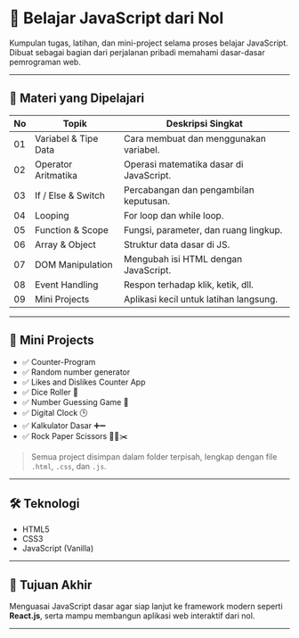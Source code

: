 # 📘 Belajar JavaScript dari Nol

Kumpulan tugas, latihan, dan mini-project selama proses belajar JavaScript.  
Dibuat sebagai bagian dari perjalanan pribadi memahami dasar-dasar pemrograman web.

---

## 🧠 Materi yang Dipelajari

| No | Topik                      | Deskripsi Singkat                         |
|----|----------------------------|-------------------------------------------|
| 01 | Variabel & Tipe Data       | Cara membuat dan menggunakan variabel.    |
| 02 | Operator Aritmatika        | Operasi matematika dasar di JavaScript.  |
| 03 | If / Else & Switch         | Percabangan dan pengambilan keputusan.   |
| 04 | Looping                    | For loop dan while loop.                 |
| 05 | Function & Scope           | Fungsi, parameter, dan ruang lingkup.    |
| 06 | Array & Object             | Struktur data dasar di JS.               |
| 07 | DOM Manipulation           | Mengubah isi HTML dengan JavaScript.     |
| 08 | Event Handling             | Respon terhadap klik, ketik, dll.        |
| 09 | Mini Projects              | Aplikasi kecil untuk latihan langsung.   |

---

## 🧪 Mini Projects

- ✅ Counter-Program
- ✅ Random number generator
- ✅ Likes and Dislikes Counter App
- ✅ Dice Roller 🎲
- ✅ Number Guessing Game 🔢
- ✅ Digital Clock 🕒
- ✅ Kalkulator Dasar ➕➖
- ✅ Rock Paper Scissors 👊📄✂️

> Semua project disimpan dalam folder terpisah, lengkap dengan file `.html`, `.css`, dan `.js`.

---

## 🛠️ Teknologi

- HTML5
- CSS3
- JavaScript (Vanilla)

---

## 🚀 Tujuan Akhir

Menguasai JavaScript dasar agar siap lanjut ke framework modern seperti **React.js**, serta mampu membangun aplikasi web interaktif dari nol.

---
